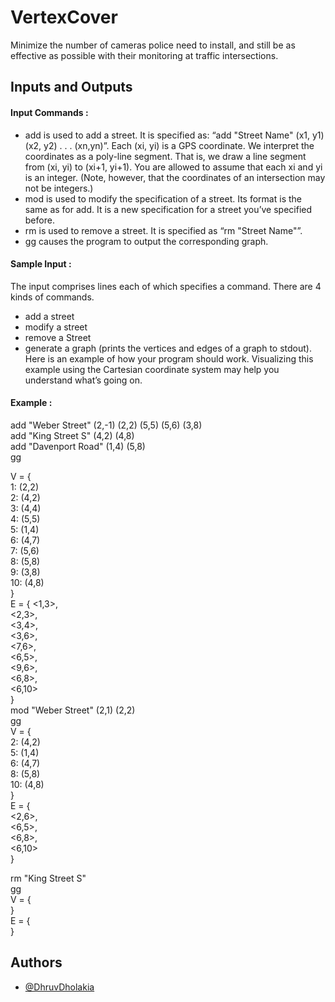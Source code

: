 
# VertexCover
Minimize the number of cameras police need to install, and still be as effective as possible with their monitoring at traffic intersections.









## Inputs and Outputs

#### Input Commands :
- add is used to add a street. It is specified as: “add "Street Name" (x1, y1) (x2, y2) . . . (xn,yn)”. Each (xi, yi) is a GPS coordinate. We interpret the coordinates as a poly-line segment. That is, we draw a line segment from (xi, yi) to (xi+1, yi+1). You are allowed to assume that each xi and yi is an integer. (Note, however, that the coordinates of an intersection may not be integers.)
- mod is used to modify the specification of a street. Its format is the same as for add. It is a new specification for a street you’ve specified before.
- rm is used to remove a street. It is specified as “rm "Street Name"”.
- gg causes the program to output the corresponding graph.

#### Sample Input :
The input comprises lines each of which specifies a command. There are 4 kinds of commands.
- add a street
- modify a street
- remove a Street
-  generate a graph (prints the vertices and edges of a graph to stdout). Here is an example of how your program should work. Visualizing this example using the Cartesian coordinate system may help you understand what’s going on.
  

#### Example :
add "Weber Street" (2,-1) (2,2) (5,5) (5,6) (3,8)  
add "King Street S" (4,2) (4,8)  
add "Davenport Road" (1,4) (5,8)  
gg 

V = {  
1: (2,2)  
2: (4,2)  
3: (4,4)  
4: (5,5)  
5: (1,4)  
6: (4,7)  
7: (5,6)  
8: (5,8)  
9: (3,8)  
10: (4,8)  
}  
E = {
<1,3>,  
<2,3>,  
<3,4>,  
<3,6>,  
<7,6>,  
<6,5>,  
<9,6>,  
<6,8>,  
<6,10>  
}  
mod "Weber Street" (2,1) (2,2)  
gg  
V = {  
2: (4,2)  
5: (1,4)  
6: (4,7)  
8: (5,8)  
10: (4,8)  
}  
E = {  
<2,6>,  
<6,5>,  
<6,8>,  
<6,10>  
}  

rm "King Street S"  
gg  
V = {  
}  
E = {  
}  
## Authors

- [@DhruvDholakia](https://www.github.com/DhruvDholakiaCE)

